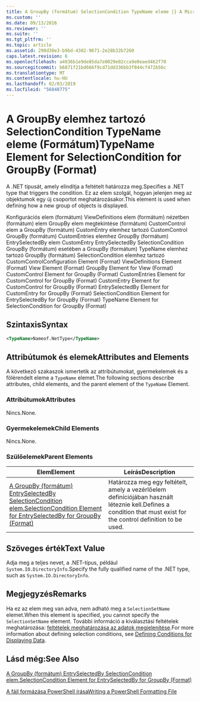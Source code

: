 ```yaml
---
title: A GroupBy (formátum) SelectionCondition TypeName eleme |} A Microsoft Docs
ms.custom: ''
ms.date: 09/13/2016
ms.reviewer: ''
ms.suite: ''
ms.tgt_pltfrm: ''
ms.topic: article
ms.assetid: 290d38e3-b9bd-4382-9671-2e28b32b7260
caps.latest.revision: 6
ms.openlocfilehash: a4036b1e9de85da7e0029e02cca9e0eaed462f70
ms.sourcegitcommit: b6871f21bd666f9cd71dd336bb3f844cf472b56c
ms.translationtype: MT
ms.contentlocale: hu-HU
ms.lasthandoff: 02/03/2019
ms.locfileid: "56848775"
---
```

# <a name="typename-element-for-selectioncondition-for-groupby-format"></a><span data-ttu-id="93c3f-102">A GroupBy elemhez tartozó SelectionCondition TypeName eleme (Formátum)</span><span class="sxs-lookup"><span data-stu-id="93c3f-102">TypeName Element for SelectionCondition for GroupBy (Format)</span></span>

<span data-ttu-id="93c3f-103">A .NET típusát, amely elindítja a feltételt határozza meg.</span><span class="sxs-lookup"><span data-stu-id="93c3f-103">Specifies a .NET type that triggers the condition.</span></span> <span data-ttu-id="93c3f-104">Ez az elem szolgál, hogyan jelenjen meg az objektumok egy új csoportot meghatározásakor.</span><span class="sxs-lookup"><span data-stu-id="93c3f-104">This element is used when defining how a new group of objects is displayed.</span></span>

<span data-ttu-id="93c3f-105">Konfigurációs elem (formátum) ViewDefinitions elem (formátum) nézetben (formátum) elem GroupBy elem megtekintése (formátum) CustomControl elem a GroupBy (formátum) CustomEntry elemhez tartozó CustomControl GroupBy (formátum) CustomEntries elemhez GroupBy (formátum) EntrySelectedBy elem CustomEntry EntrySelectedBy SelectionCondition GroupBy (formátum) esetében a GroupBy (formátum) TypeName elemhez tartozó GroupBy (formátum) SelectionCondition elemhez tartozó CustomControl</span><span class="sxs-lookup"><span data-stu-id="93c3f-105">Configuration Element (Format) ViewDefinitions Element (Format) View Element (Format) GroupBy Element for View (Format) CustomControl Element for GroupBy (Format) CustomEntries Element for CustomControl for GroupBy (Format) CustomEntry Element for CustomControl for GroupBy (Format) EntrySelectedBy Element for CustomEntry for GroupBy (Format) SelectionCondition Element for EntrySelectedBy for GroupBy (Format) TypeName Element for SelectionCondition for GroupBy  (Format)</span></span>

## <a name="syntax"></a><span data-ttu-id="93c3f-106">Szintaxis</span><span class="sxs-lookup"><span data-stu-id="93c3f-106">Syntax</span></span>

```xml
<TypeName>Nameof.NetType</TypeName>

```

## <a name="attributes-and-elements"></a><span data-ttu-id="93c3f-107">Attribútumok és elemek</span><span class="sxs-lookup"><span data-stu-id="93c3f-107">Attributes and Elements</span></span>

<span data-ttu-id="93c3f-108">A következő szakaszok ismertetik az attribútumokat, gyermekelemek és a fölérendelt eleme a `TypeName` elemet.</span><span class="sxs-lookup"><span data-stu-id="93c3f-108">The following sections describe attributes, child elements, and the parent element of the `TypeName` Element.</span></span>

### <a name="attributes"></a><span data-ttu-id="93c3f-109">Attribútumok</span><span class="sxs-lookup"><span data-stu-id="93c3f-109">Attributes</span></span>

<span data-ttu-id="93c3f-110">Nincs.</span><span class="sxs-lookup"><span data-stu-id="93c3f-110">None.</span></span>

### <a name="child-elements"></a><span data-ttu-id="93c3f-111">Gyermekelemek</span><span class="sxs-lookup"><span data-stu-id="93c3f-111">Child Elements</span></span>

<span data-ttu-id="93c3f-112">Nincs.</span><span class="sxs-lookup"><span data-stu-id="93c3f-112">None.</span></span>

### <a name="parent-elements"></a><span data-ttu-id="93c3f-113">Szülőelemek</span><span class="sxs-lookup"><span data-stu-id="93c3f-113">Parent Elements</span></span>

|<span data-ttu-id="93c3f-114">Elem</span><span class="sxs-lookup"><span data-stu-id="93c3f-114">Element</span></span>|<span data-ttu-id="93c3f-115">Leírás</span><span class="sxs-lookup"><span data-stu-id="93c3f-115">Description</span></span>|
|-------------|-----------------|
|[<span data-ttu-id="93c3f-116">A GroupBy (formátum) EntrySelectedBy SelectionCondition elem.</span><span class="sxs-lookup"><span data-stu-id="93c3f-116">SelectionCondition Element for EntrySelectedBy for GroupBy (Format)</span></span>](./selectioncondition-element-for-entryselectedby-for-groupby-format.md)|<span data-ttu-id="93c3f-117">Határozza meg egy feltételt, amely a vezérlőelem definíciójában használt léteznie kell.</span><span class="sxs-lookup"><span data-stu-id="93c3f-117">Defines a condition that must exist for the control definition to be used.</span></span>|

## <a name="text-value"></a><span data-ttu-id="93c3f-118">Szöveges érték</span><span class="sxs-lookup"><span data-stu-id="93c3f-118">Text Value</span></span>

<span data-ttu-id="93c3f-119">Adja meg a teljes nevet, a .NET-típus, például `System.IO.DirectoryInfo`.</span><span class="sxs-lookup"><span data-stu-id="93c3f-119">Specify the fully qualified name of the .NET type, such as `System.IO.DirectoryInfo`.</span></span>

## <a name="remarks"></a><span data-ttu-id="93c3f-120">Megjegyzés</span><span class="sxs-lookup"><span data-stu-id="93c3f-120">Remarks</span></span>

<span data-ttu-id="93c3f-121">Ha ez az elem meg van adva, nem adható meg a `SelectionSetName` elemet.</span><span class="sxs-lookup"><span data-stu-id="93c3f-121">When this element is specified, you cannot specify the `SelectionSetName` element.</span></span> <span data-ttu-id="93c3f-122">További információ a kiválasztási feltételek meghatározása: [feltételek meghatározása az adatok megjelenítése](./defining-conditions-for-displaying-data.md).</span><span class="sxs-lookup"><span data-stu-id="93c3f-122">For more information about defining selection conditions, see [Defining Conditions for Displaying Data](./defining-conditions-for-displaying-data.md).</span></span>

## <a name="see-also"></a><span data-ttu-id="93c3f-123">Lásd még:</span><span class="sxs-lookup"><span data-stu-id="93c3f-123">See Also</span></span>

[<span data-ttu-id="93c3f-124">A GroupBy (formátum) EntrySelectedBy SelectionCondition elem.</span><span class="sxs-lookup"><span data-stu-id="93c3f-124">SelectionCondition Element for EntrySelectedBy for GroupBy (Format)</span></span>](./selectioncondition-element-for-entryselectedby-for-groupby-format.md)

[<span data-ttu-id="93c3f-125">A fájl formázása PowerShell írása</span><span class="sxs-lookup"><span data-stu-id="93c3f-125">Writing a PowerShell Formatting File</span></span>](./writing-a-powershell-formatting-file.md)
